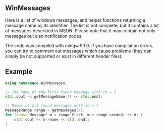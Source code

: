 WinMessages
-----------

Here is a list of windows messages, and helper functions returning a 
message name by its identifier. The list is not complete, but it contains 
a lot of messages described in MSDN. Please note that it may contain not 
only messages but also notification codes.

The code was compiled with mingw 5.1.0. If you have compilation errors, 
you can try to comment out messages which cause problems (they can simply 
be not supported or exist in different header files).


Example
-------

```cpp
using namespace WinMessages;

// The name of the first found message with id = 7
std::cout << getMessageName(7) << std::endl;

// Names of all found messages with id = 7
MessageRange range = getMessages(7);
for (const Message* m = range.first; m < range.second; ++ m) {
	std::cout << m->name << std::endl;
}
```
